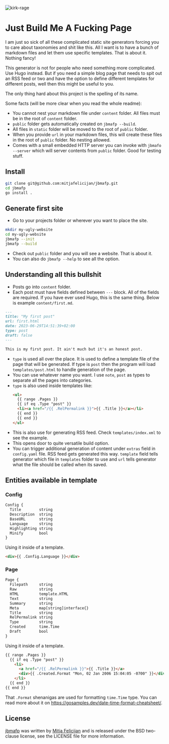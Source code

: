 ![kirk-rage](https://github.com/mitjafelicijan/jbmafp/assets/296714/b0e745ec-97dd-474d-836b-ee3c34759015)

# Just Build Me A Fucking Page

I am just so sick of all these complicated static site generators forcing you to
care about taxonomies and shit like this. All I want is to have a bunch of
markdown files and let them use specific templates. That is about it. Nothing
fancy!

This generator is not for people who need something more complicated. Use Hugo
instead. But if you need a simple blog page that needs to spit out an RSS feed
or two and have the option to define different templates for different posts,
well then this might be useful to you.

The only thing hard about this project is the spelling of its name.

Some facts (will be more clear when you read the whole readme):

- You cannot nest your markdown file under `content` folder. All files must be
  in the root of `content` folder.
- `public` folder gets automatically created on `jbmafp --build`.
- All files in `static` folder will be moved to the root of `public` folder.
- When you provide `url` in your markdown files, this will create these files in
  the root of `public` folder. No nesting allowed.
- Comes with a small embedded HTTP server you can invoke with `jbmafo --server`
  which will server contents from `public` folder. Good for testing stuff.

## Install

```sh
git clone git@github.com:mitjafelicijan/jbmafp.git
cd jbmafp
go install .
```

## Generate first site

- Go to your projects folder or wherever you want to place the site.

```sh
mkdir my-ugly-website
cd my-ugly-website
jbmafp --init
jbmafp --build
```

- Check out `public` folder and you will see a website. That is about it.
- You can also do `jbmafp --help` to see all the option.

## Understanding all this bullshit

- Posts go into `content` folder.
- Each post must have fields defined between `---` block. All of the fields are
  required. If you have ever used Hugo, this is the same thing. Below is example
  `content/first.md`.

```md
---
title: "My first post"
url: first.html
date: 2023-06-29T14:51:39+02:00
type: post
draft: false
---

This is my first post. It ain't much but it's an honest post.
```

- `type` is used all over the place. It is used to define a template file of the
  page that will be generated. If type is `post` then the program will load
  `templates/post.html` to handle generation of the page.
- You can use whatever name you want. I use `note`, `post` as types to separate
  all the pages into categories.
- `type` is also used inside templates like:
  ```html
  <ul>
	{{ range .Pages }}
	{{ if eq .Type "post" }}
	<li><a href="/{{ .RelPermalink }}">{{ .Title }}</a></li>
	{{ end }}
	{{ end }}
  </ul>
  ```
- This is also use for generating RSS feed. Check `templates/index.xml` to see
  the example.
- This opens door to quite versatile build option.
- You can trigger additional generation of content under `extras` field in
  `config.yaml` file. RSS feed gets generated this way. `template` field tells
  generator which file in `templates` folder to use and `url` tells generator
  what the file should be called when its saved.

## Entities available in template

### Config

```txt
Config {
  Title        string
  Description  string
  BaseURL      string
  Language     string
  Highlighting string
  Minify       bool
}
```

Using it inside of a template.

```html
<div>{{ .Config.Language }}</div>
```

### Page

```txt
Page {
  Filepath     string
  Raw          string
  HTML         template.HTML
  Text         string
  Summary      string
  Meta         map[string]interface{}
  Title        string
  RelPermalink string
  Type         string
  Created      time.Time
  Draft        bool
}
```

Using it inside of a template.

```html
{{ range .Pages }}
  {{ if eq .Type "post" }}
    <li>
      <a href="/{{ .RelPermalink }}">{{ .Title }}</a>
      <div>{{ .Created.Format "Mon, 02 Jan 2006 15:04:05 -0700" }}</div>
    </li>
  {{ end }}
{{ end }}
```

That `.Format` shenanigas are used for formatting `time.Time` type. You can read
more about it on https://gosamples.dev/date-time-format-cheatsheet/.

## License

[jbmafp](https://github.com/mitjafelicijan/jbmafp) was written by [Mitja
Felicijan](https://mitjafelicijan.com) and is released under the BSD two-clause
license, see the LICENSE file for more information.
